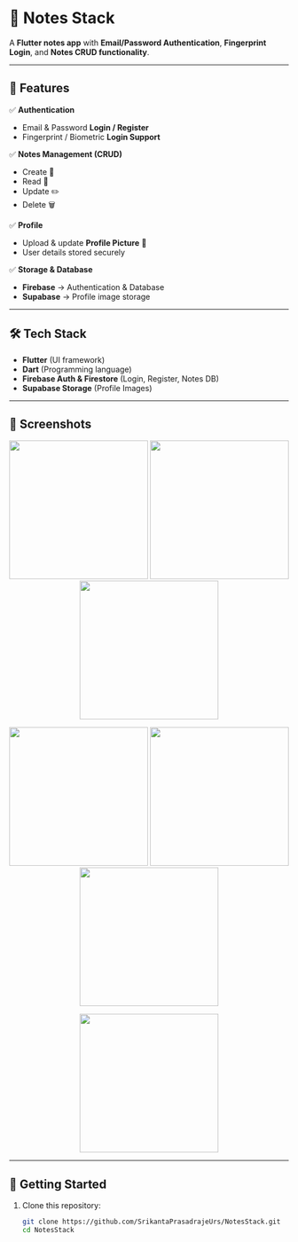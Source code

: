 # 📒 Notes Stack  

A **Flutter notes app** with **Email/Password Authentication**, **Fingerprint Login**, and **Notes CRUD functionality**.  

---

## 🚀 Features  

✅ **Authentication**  
- Email & Password **Login / Register**  
- Fingerprint / Biometric **Login Support**  

✅ **Notes Management (CRUD)**  
- Create 📝  
- Read 👀  
- Update ✏️  
- Delete 🗑️  

✅ **Profile**  
- Upload & update **Profile Picture** 👤  
- User details stored securely  

✅ **Storage & Database**  
- **Firebase** → Authentication & Database  
- **Supabase** → Profile image storage  

---

## 🛠️ Tech Stack  

- **Flutter** (UI framework)  
- **Dart** (Programming language)  
- **Firebase Auth & Firestore** (Login, Register, Notes DB)  
- **Supabase Storage** (Profile Images)  

---

## 📸 Screenshots  

<p align="center">
  <img src="https://github.com/user-attachments/assets/28f8aaa6-0098-4454-bd87-a2b8a09d235b" width="250" />
  <img src="https://github.com/user-attachments/assets/71d947ee-9a4f-4c78-8baa-9ee8dcc0764b" width="250" />
  <img src="https://github.com/user-attachments/assets/61bdc46a-99d5-4290-9f9e-bef06d48e3db" width="250" />
</p>

<p align="center">
  <img src="https://github.com/user-attachments/assets/4b7d5ced-38b3-4209-8767-22f8419f1c7a" width="250" />
  <img src="https://github.com/user-attachments/assets/858de958-2a2e-40f6-bc88-8b884ff2dbbd" width="250" />
  <img src="https://github.com/user-attachments/assets/19b236b5-3c48-4a44-bb5e-114a3b4a9bc1" width="250" />
</p>

<p align="center">
  <img src="https://github.com/user-attachments/assets/9f44ce9c-ddb9-4fd9-9dac-881f0fe0e61a" width="250" />
</p>  

---

## 📲 Getting Started  

1. Clone this repository:  
   ```bash
   git clone https://github.com/SrikantaPrasadrajeUrs/NotesStack.git
   cd NotesStack
